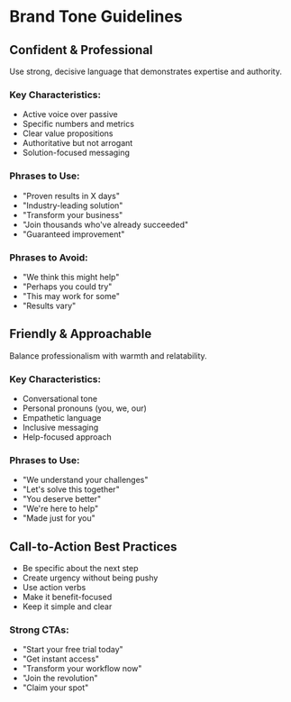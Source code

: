 # Brand Tone Guidelines

## Confident & Professional
Use strong, decisive language that demonstrates expertise and authority.

### Key Characteristics:
- Active voice over passive
- Specific numbers and metrics
- Clear value propositions
- Authoritative but not arrogant
- Solution-focused messaging

### Phrases to Use:
- "Proven results in X days"
- "Industry-leading solution"
- "Transform your business"
- "Join thousands who've already succeeded"
- "Guaranteed improvement"

### Phrases to Avoid:
- "We think this might help"
- "Perhaps you could try"
- "This may work for some"
- "Results vary"

## Friendly & Approachable
Balance professionalism with warmth and relatability.

### Key Characteristics:
- Conversational tone
- Personal pronouns (you, we, our)
- Empathetic language
- Inclusive messaging
- Help-focused approach

### Phrases to Use:
- "We understand your challenges"
- "Let's solve this together"
- "You deserve better"
- "We're here to help"
- "Made just for you"

## Call-to-Action Best Practices
- Be specific about the next step
- Create urgency without being pushy
- Use action verbs
- Make it benefit-focused
- Keep it simple and clear

### Strong CTAs:
- "Start your free trial today"
- "Get instant access"
- "Transform your workflow now"
- "Join the revolution"
- "Claim your spot"